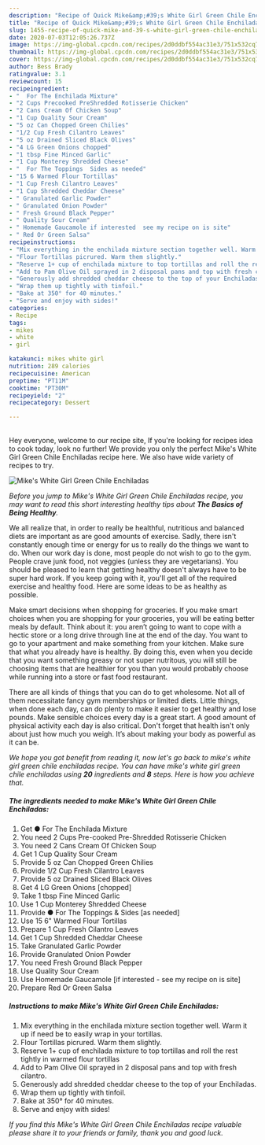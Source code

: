 ```yaml
---
description: "Recipe of Quick Mike&amp;#39;s White Girl Green Chile Enchiladas"
title: "Recipe of Quick Mike&amp;#39;s White Girl Green Chile Enchiladas"
slug: 1455-recipe-of-quick-mike-and-39-s-white-girl-green-chile-enchiladas
date: 2020-07-03T12:05:26.737Z
image: https://img-global.cpcdn.com/recipes/2d0ddbf554ac31e3/751x532cq70/mikes-white-girl-green-chile-enchiladas-recipe-main-photo.jpg
thumbnail: https://img-global.cpcdn.com/recipes/2d0ddbf554ac31e3/751x532cq70/mikes-white-girl-green-chile-enchiladas-recipe-main-photo.jpg
cover: https://img-global.cpcdn.com/recipes/2d0ddbf554ac31e3/751x532cq70/mikes-white-girl-green-chile-enchiladas-recipe-main-photo.jpg
author: Bess Brady
ratingvalue: 3.1
reviewcount: 15
recipeingredient:
- "  For The Enchilada Mixture"
- "2 Cups Precooked PreShredded Rotisserie Chicken"
- "2 Cans Cream Of Chicken Soup"
- "1 Cup Quality Sour Cream"
- "5 oz Can Chopped Green Chilies"
- "1/2 Cup Fresh Cilantro Leaves"
- "5 oz Drained Sliced Black Olives"
- "4 LG Green Onions chopped"
- "1 tbsp Fine Minced Garlic"
- "1 Cup Monterey Shredded Cheese"
- "  For The Toppings  Sides as needed"
- "15 6 Warmed Flour Tortillas"
- "1 Cup Fresh Cilantro Leaves"
- "1 Cup Shredded Cheddar Cheese"
- " Granulated Garlic Powder"
- " Granulated Onion Powder"
- " Fresh Ground Black Pepper"
- " Quality Sour Cream"
- " Homemade Gaucamole if interested  see my recipe on is site"
- " Red Or Green Salsa"
recipeinstructions:
- "Mix everything in the enchilada mixture section together well. Warm it up if need be to easily wrap in your tortillas."
- "Flour Tortillas picrured. Warm them slightly."
- "Reserve 1+ cup of enchilada mixture to top tortillas and roll the rest tightly in warmed flour tortillas"
- "Add to Pam Olive Oil sprayed in 2 disposal pans and top with fresh cilantro."
- "Generously add shredded cheddar cheese to the top of your Enchiladas."
- "Wrap them up tightly with tinfoil."
- "Bake at 350° for 40 minutes."
- "Serve and enjoy with sides!"
categories:
- Recipe
tags:
- mikes
- white
- girl

katakunci: mikes white girl 
nutrition: 289 calories
recipecuisine: American
preptime: "PT11M"
cooktime: "PT30M"
recipeyield: "2"
recipecategory: Dessert

---
```

<br>
Hey everyone, welcome to our recipe site, If you're looking for recipes idea to cook today, look no further! We provide you only the perfect Mike&#39;s White Girl Green Chile Enchiladas recipe here. We also have wide variety of recipes to try.
<br>


![Mike&#39;s White Girl Green Chile Enchiladas](https://img-global.cpcdn.com/recipes/2d0ddbf554ac31e3/751x532cq70/mikes-white-girl-green-chile-enchiladas-recipe-main-photo.jpg)

<i>Before you jump to Mike&#39;s White Girl Green Chile Enchiladas recipe, you may want to read this short interesting healthy tips about <strong>The Basics of Being Healthy</strong>.</i>

We all realize that, in order to really be healthful, nutritious and balanced diets are important as are good amounts of exercise. Sadly, there isn't constantly enough time or energy for us to really do the things we want to do. When our work day is done, most people do not wish to go to the gym. People crave junk food, not veggies (unless they are vegetarians). You should be pleased to learn that getting healthy doesn't always have to be super hard work. If you keep going with it, you'll get all of the required exercise and healthy food. Here are some ideas to be as healthy as possible.

Make smart decisions when shopping for groceries. If you make smart choices when you are shopping for your groceries, you will be eating better meals by default. Think about it: you aren’t going to want to cope with a hectic store or a long drive through line at the end of the day. You want to go to your apartment and make something from your kitchen. Make sure that what you already have is healthy. By doing this, even when you decide that you want something greasy or not super nutritous, you will still be choosing items that are healthier for you than you would probably choose while running into a store or fast food restaurant.

There are all kinds of things that you can do to get wholesome. Not all of them necessitate fancy gym memberships or limited diets. Little things, when done each day, can do plenty to make it easier to get healthy and lose pounds. Make sensible choices every day is a great start. A good amount of physical activity each day is also critical. Don't forget that health isn't only about just how much you weigh. It’s about making your body as powerful as it can be. 


<i>We hope you got benefit from reading it, now let's go back to mike&#39;s white girl green chile enchiladas recipe. You can have mike&#39;s white girl green chile enchiladas using <strong>20</strong> ingredients and <strong>8</strong> steps. Here is how you achieve that.
</i>

##### The ingredients needed to make Mike&#39;s White Girl Green Chile Enchiladas:

1. Get  ● For The Enchilada Mixture
1. You need 2 Cups Pre-cooked Pre-Shredded Rotisserie Chicken
1. You need 2 Cans Cream Of Chicken Soup
1. Get 1 Cup Quality Sour Cream
1. Provide 5 oz Can Chopped Green Chilies
1. Provide 1/2 Cup Fresh Cilantro Leaves
1. Provide 5 oz Drained Sliced Black Olives
1. Get 4 LG Green Onions [chopped]
1. Take 1 tbsp Fine Minced Garlic
1. Use 1 Cup Monterey Shredded Cheese
1. Provide  ● For The Toppings &amp; Sides [as needed]
1. Use 15 6&#34; Warmed Flour Tortillas
1. Prepare 1 Cup Fresh Cilantro Leaves
1. Get 1 Cup Shredded Cheddar Cheese
1. Take  Granulated Garlic Powder
1. Provide  Granulated Onion Powder
1. You need  Fresh Ground Black Pepper
1. Use  Quality Sour Cream
1. Use  Homemade Gaucamole [if interested - see my recipe on is site]
1. Prepare  Red Or Green Salsa


##### Instructions to make Mike&#39;s White Girl Green Chile Enchiladas:

1. Mix everything in the enchilada mixture section together well. Warm it up if need be to easily wrap in your tortillas.
1. Flour Tortillas picrured. Warm them slightly.
1. Reserve 1+ cup of enchilada mixture to top tortillas and roll the rest tightly in warmed flour tortillas
1. Add to Pam Olive Oil sprayed in 2 disposal pans and top with fresh cilantro.
1. Generously add shredded cheddar cheese to the top of your Enchiladas.
1. Wrap them up tightly with tinfoil.
1. Bake at 350° for 40 minutes.
1. Serve and enjoy with sides!


<i>If you find this Mike&#39;s White Girl Green Chile Enchiladas recipe valuable please share it to your friends or family, thank you and good luck.</i>
